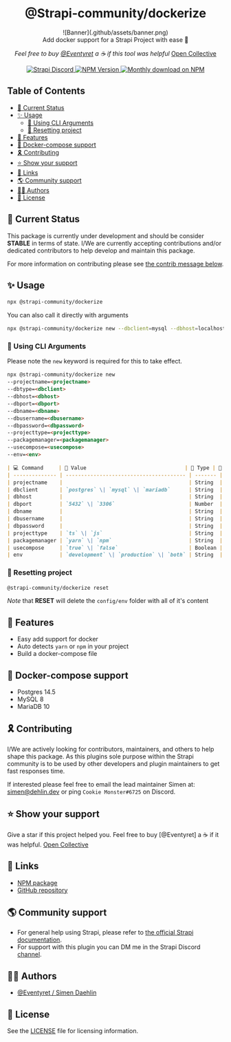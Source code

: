 <div align="center">
<h1>@Strapi-community/dockerize</h1>
	![Banner](.github/assets/banner.png)
<p style="margin-top: 0;">Add docker support for a Strapi Project with ease 🚀</p>

_Feel free to buy [@Eventyret](https://www.github.com/Eventyret) a ☕️ if this tool was helpful_ [Open Collective](https://opencollective.com/strapi/projects/strapi-tool-dockerize)

<p>
  <a href="https://discord.strapi.io">
    <img src="https://img.shields.io/discord/811989166782021633?color=blue&label=strapi-discord" alt="Strapi Discord">
  </a>
  <a href="https://www.npmjs.org/package/@strapi-community/dockerize">
    <img src="https://img.shields.io/npm/v/@strapi-community/dockerize/latest.svg" alt="NPM Version" />
  </a>
  <a href="https://www.npmjs.org/package/@strapi-community/dockerize">
    <img src="https://img.shields.io/npm/dm/@strapi-community/dockerize" alt="Monthly download on NPM" />
  </a>
</p>
</div>

## Table of Contents <!-- omit in toc -->

- [🚦 Current Status](#-current-status)
- [✨ Usage](#-usage)
  - [🤖 Using CLI Arguments](#-using-cli-arguments)
  - [🧹 Resetting project](#-resetting-project)
- [🚀 Features](#-features)
- [🐳 Docker-compose support](#-docker-compose-support)
- [🎗 Contributing](#-contributing)
- [⭐️ Show your support](#️-show-your-support)
- [🔗 Links](#-links)
- [🌎 Community support](#-community-support)
- [🙋‍♀️ Authors](#️-authors)
- [🔖 License](#-license)

## 🚦 Current Status

This package is currently under development and should be consider **STABLE** in terms of state. I/We are currently accepting contributions and/or dedicated contributors to help develop and maintain this package.

For more information on contributing please see [the contrib message below](#contributing).

## ✨ Usage

```bash
npx @strapi-community/dockerize
```

You can also call it directly with arguments

```bash
npx @strapi-community/dockerize new --dbclient=mysql --dbhost=localhost --dbport=1234 --dbname=strapi --dbusername=strapi --dbpassword=strapi --projecttype=js --packagemanager=yarn --usecompose=false --env=both
```

### 🤖 Using CLI Arguments

Please note the `new` keyword is required for this to take effect.

```markdown
npx @strapi-community/dockerize new
--projectname=<projectname>
--dbtype=<dbclient>
--dbhost=<dbhost>
--dbport=<dbport>
--dbname=<dbname>
--dbusername=<dbusername>
--dbpassword=<dbpassword>
--projecttype=<projecttype>
--packagemanager=<packagemanager>
--usecompose=<usecompose>
--env=<env>
```

```markdown
| 💻 Command     | 💬 Value                                | 🦄 Type | 🐲 Default    |
| -------------- | --------------------------------------- | ------- | ------------- |
| projectname    |                                         | String  | `mystrapi`    |
| dbclient       | `postgres` \| `mysql` \| `mariadb`      | String  | `postgres`    |
| dbhost         |                                         | String  | `localhost`   |
| dbport         | `5432` \| `3306`                        | Number  | `5432`        |
| dbname         |                                         | String  | `strapi`      |
| dbusername     |                                         | String  | `strapi`      |
| dbpassword     |                                         | String  |               |
| projecttype    | `ts` \| `js`                            | String  | `js`          |
| packagemanager | `yarn` \| `npm`                         | String  | `yarn`        |
| usecompose     | `true` \| `false`                       | Boolean | `false`       |
| env            | `development` \| `production` \| `both` | String  | `development` |
```

### 🧹 Resetting project

```bash
@strapi-community/dockerize reset
```

_Note_ that **RESET** will delete the `config/env` folder with all of it's content

## 🚀 Features

- Easy add support for docker
- Auto detects `yarn` or `npm` in your project
- Build a docker-compose file

## 🐳 Docker-compose support

- Postgres 14.5
- MySQL 8
- MariaDB 10

## 🎗 Contributing

I/We are actively looking for contributors, maintainers, and others to help shape this package. As this plugins sole purpose within the Strapi community is to be used by other developers and plugin maintainers to get fast responses time.

If interested please feel free to email the lead maintainer Simen at: simen@dehlin.dev or ping `Cookie Monster#6725` on Discord.

## ⭐️ Show your support

Give a star if this project helped you.
Feel free to buy [@Eventyret] a ☕️ if it was helpful. [Open Collective](https://opencollective.com/strapi/projects/strapi-tool-dockerize)

## 🔗 Links

- [NPM package](https://www.npmjs.com/package/@strapi-community/dockerize)
- [GitHub repository](https://github.com/strapi-community/strapi-tool-dockerize)

## 🌎 Community support

- For general help using Strapi, please refer to [the official Strapi documentation](https://strapi.io/documentation/).
- For support with this plugin you can DM me in the Strapi Discord [channel](https://discord.strapi.io/).

## 🙋‍♀️ Authors

- [@Eventyret / Simen Daehlin](https://github.com/Eventyret)

## 🔖 License

See the [LICENSE](./LICENSE.md) file for licensing information.
